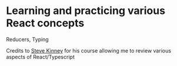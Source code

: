 # Learning and practicing various React concepts

Reducers, Typing

Credits to [Steve Kinney](https://stevekinney.github.io/react-and-typescript/) for his course allowing me to review various aspects of React/Typescript
